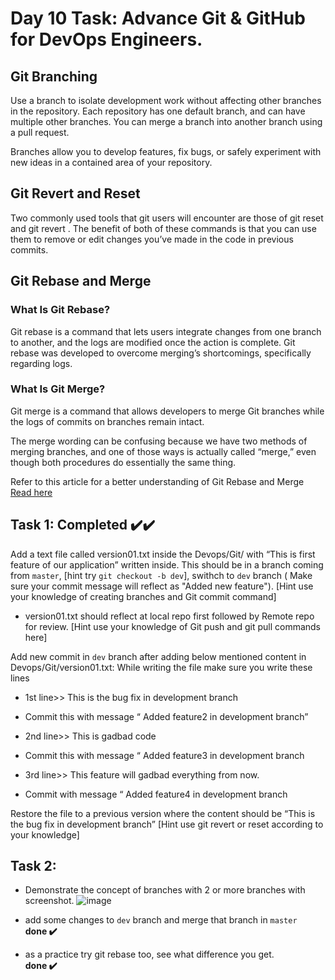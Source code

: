 # Day 10 Task: Advance Git & GitHub for DevOps Engineers.

## Git Branching
 Use a branch to isolate development work without affecting other branches in the repository. Each repository has one default branch, and can have multiple other branches. You can merge a branch into another branch using a pull request.

 Branches allow you to develop features, fix bugs, or safely experiment with new ideas in a contained area of your repository.

## Git Revert and Reset
 Two commonly used tools that git users will encounter are those of git reset and git revert . The benefit of both of these commands is that you can use them to remove or edit changes you’ve made in the code in previous commits.

## Git Rebase and Merge
 ### What Is Git Rebase?

 Git rebase is a command that lets users integrate changes from one branch to another, and the logs are modified once the action is complete. Git rebase was developed to overcome merging’s shortcomings, specifically regarding logs.

 ### What Is Git Merge?

 Git merge is a command that allows developers to merge Git branches while the logs of commits on branches remain intact.

 The merge wording can be confusing because we have two methods of merging branches, and one of those ways is actually called “merge,” even though both procedures do essentially the same thing.

 Refer to this article for a better understanding of Git Rebase and Merge [Read here](https://www.simplilearn.com/git-rebase-vs-merge-article)


## Task 1: Completed ✔️✔️
 Add a text file called version01.txt inside the Devops/Git/ with “This is first feature of our application” written inside. 
 This should be in a branch coming from `master`, 
 [hint try `git checkout -b dev`], 
 swithch to `dev` branch ( Make sure your commit message will reflect as "Added new feature").
 [Hint use your knowledge of creating branches and Git commit command]

 - version01.txt should reflect at local repo first followed by Remote repo for review.
 [Hint use your knowledge of Git push and git pull commands here] 

 Add new commit in `dev` branch after adding below mentioned content in Devops/Git/version01.txt:
 While writing the file make sure you write these lines
 
 - 1st line>>  This is the bug fix in development branch
 - Commit this with message “ Added feature2 in development branch”
 
 - 2nd line>> This is gadbad code
 - Commit this with message “ Added feature3 in development branch
 
 - 3rd line>> This feature will gadbad everything from now.
 - Commit with message “ Added feature4 in development branch

 Restore the file to a previous version where the content should be “This is the bug fix in development branch”
 [Hint use git revert or reset according to your knowledge]

## Task 2:

 - Demonstrate the concept of branches with 2 or more branches with screenshot.
   ![image](https://github.com/Simbaa815/90DaysOfDevOps/assets/112085387/4d0ed036-db2b-48b4-8fd1-d3702fb871cb)

 - add some changes to `dev` branch and merge that branch in `master`<br>
   <b>done ✔️</b>
 - as a practice try git rebase too, see what difference you get.<br>
   <b>done ✔️</b>
